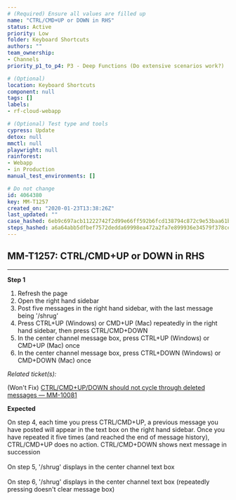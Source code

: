 ```yaml
---
# (Required) Ensure all values are filled up
name: "CTRL/CMD+UP or DOWN in RHS"
status: Active
priority: Low
folder: Keyboard Shortcuts
authors: ""
team_ownership: 
- Channels
priority_p1_to_p4: P3 - Deep Functions (Do extensive scenarios work?)

# (Optional)
location: Keyboard Shortcuts
component: null
tags: []
labels: 
- rf-cloud-webapp

# (Optional) Test type and tools
cypress: Update
detox: null
mmctl: null
playwright: null
rainforest: 
- Webapp
- in Production
manual_test_environments: []

# Do not change
id: 4064380
key: MM-T1257
created_on: "2020-01-23T13:38:26Z"
last_updated: ""
case_hashed: 6eb9c697acb11222742f2d99e66ff592b6fcd138794c872c9e53baa61bab3c9e904aec4d2bcfa72dff6f3ca7ab310746
steps_hashed: a6a64abb5dfbef7572dedda69998ea472a2fa7e899936e34579f378ce48234ce3dc69ec126e279beb9a41e3933e923e0
---
```


<!-- (Auto-generated) Based on frontmatter's "key" and "name" -->

## MM-T1257: CTRL/CMD+UP or DOWN in RHS

---

**Step 1**

1. Refresh the page
2. Open the right hand sidebar
3. Post five messages in the right hand sidebar, with the last message being '/shrug'
4. Press CTRL+UP (Windows) or CMD+UP (Mac) repeatedly in the right hand sidebar, then press CTRL/CMD+DOWN
5. In the center channel message box, press CTRL+UP (Windows) or CMD+UP (Mac) once
6. In the center channel message box, press CTRL+DOWN (Windows) or CMD+DOWN (Mac) once

_Related ticket(s):_

(Won't Fix) [CTRL/CMD+UP/DOWN should not cycle through deleted messages — MM-10081](https://mattermost.atlassian.net/browse/MM-10081)

**Expected**

On step 4, each time you press CTRL/CMD+UP, a previous message you have posted will appear in the text box on the right hand sidebar. Once you have repeated it five times (and reached the end of message history), CTRL/CMD+UP does no action. CTRL/CMD+DOWN shows next message in succession\
\
On step 5, '/shrug' displays in the center channel text box\
\
On step 6, '/shrug' displays in the center channel text box (repeatedly pressing doesn't clear message box)
